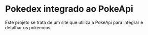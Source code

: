 # Pokedex integrado ao PokeApi 
 Este projeto se trata de um site que utiliza a PokeApi para integrar e detalhar os pokemons.
